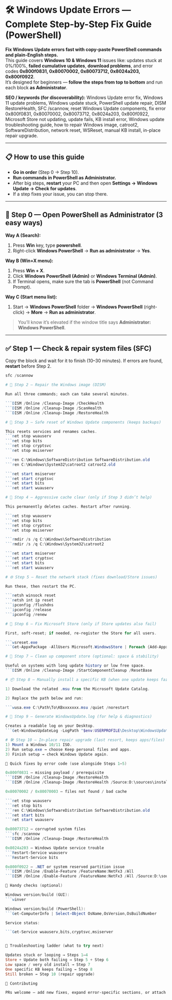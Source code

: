 # 🛠 Windows Update Errors — Complete Step-by-Step Fix Guide (PowerShell)

**Fix Windows Update errors fast with copy-paste PowerShell commands and plain-English steps.**  
This guide covers **Windows 10 & Windows 11** issues like: updates stuck at 0%/100%, **failed cumulative updates**, **download problems**, and error codes **0x800f0831, 0x80070002, 0x80073712, 0x8024a203, 0x800f0922**.  
It’s designed for beginners — **follow the steps from top to bottom** and run each block **as Administrator**.

**SEO / keywords (for discoverability):** Windows Update error fix, Windows 11 update problems, Windows update stuck, PowerShell update repair, DISM RestoreHealth, SFC /scannow, reset Windows Update components, fix error 0x800f0831, 0x80070002, 0x80073712, 0x8024a203, 0x800f0922, Microsoft Store not updating, update fails, KB install error, Windows update troubleshooting guide, how to repair Windows image, catroot2, SoftwareDistribution, network reset, WSReset, manual KB install, in-place repair upgrade.

---

## 📋 How to use this guide
- **Go in order** (Step 0 → Step 10).  
- **Run commands in PowerShell as Administrator.**  
- After big steps, **restart** your PC and then open **Settings → Windows Update → Check for updates**.  
- If a step fixes your issue, you can stop there.

---

## 🧰 Step 0 — Open PowerShell **as Administrator** (3 easy ways)

**Way A (Search):**  
1. Press **Win** key, type **powershell**.  
2. Right-click **Windows PowerShell** → **Run as administrator** → **Yes**.

**Way B (Win+X menu):**  
1. Press **Win + X**.  
2. Click **Windows PowerShell (Admin)** or **Windows Terminal (Admin)**.  
3. If Terminal opens, make sure the tab is **PowerShell** (not Command Prompt).

**Way C (Start menu list):**  
1. Start → **Windows PowerShell** folder → **Windows PowerShell** (right-click) → **More** → **Run as administrator**.

> You’ll know it’s elevated if the window title says **Administrator: Windows PowerShell**.

---

## ✅ Step 1 — Check & repair system files (SFC)
Copy the block and wait for it to finish (10–30 minutes). If errors are found, **restart** before Step 2.
```powershell
sfc /scannow

# 🧱 Step 2 — Repair the Windows image (DISM)

Run all three commands; each can take several minutes.

```DISM /Online /Cleanup-Image /CheckHealth
```DISM /Online /Cleanup-Image /ScanHealth
```DISM /Online /Cleanup-Image /RestoreHealth

# 🔄 Step 3 — Safe reset of Windows Update components (keeps backups)

This resets services and renames caches.
```net stop wuauserv
```net stop bits
```net stop cryptsvc
```net stop msiserver

```ren C:\Windows\SoftwareDistribution SoftwareDistribution.old
```ren C:\Windows\System32\catroot2 catroot2.old

```net start msiserver
```net start cryptsvc
```net start bits
```net start wuauserv

# 🧹 Step 4 — Aggressive cache clear (only if Step 3 didn’t help)

This permanently deletes caches. Restart after running.

```net stop wuauserv
```net stop bits
```net stop cryptsvc
```net stop msiserver

```rmdir /s /q C:\Windows\SoftwareDistribution
```rmdir /s /q C:\Windows\System32\catroot2

```net start msiserver
```net start cryptsvc
```net start bits
```net start wuauserv

# 🌐 Step 5 — Reset the network stack (fixes download/Store issues)

Run these, then restart the PC.

```netsh winsock reset
```netsh int ip reset
```ipconfig /flushdns
```ipconfig /release
```ipconfig /renew

# 🛒 Step 6 — Fix Microsoft Store (only if Store updates also fail)

First, soft-reset; if needed, re-register the Store for all users.

```wsreset.exe
```Get-AppxPackage -AllUsers Microsoft.WindowsStore | Foreach {Add-AppxPackage -DisableDevelopmentMode -Register "$($_.InstallLocation)\AppxManifest.xml"}

# 🧽 Step 7 — Clean up component store (optional: space & stability)

Useful on systems with long update history or low free space.
```DISM /Online /Cleanup-Image /StartComponentCleanup /ResetBase

# 📦 Step 8 — Manually install a specific KB (when one update keeps failing)

1) Download the related .msu from the Microsoft Update Catalog.

2) Replace the path below and run:

```wusa.exe C:\Path\To\KBxxxxxxx.msu /quiet /norestart

# 📄 Step 9 — Generate WindowsUpdate.log (for help & diagnostics)

Creates a readable log on your Desktop.
```Get-WindowsUpdateLog -LogPath "$env:USERPROFILE\Desktop\WindowsUpdate.log"

# 🛠 Step 10 — In-place repair upgrade (last resort, keeps apps/files)
1) Mount a Windows 10/11 ISO.
2) Run setup.exe → choose Keep personal files and apps.
3) Finish setup → check Windows Update again.

🎯 Quick fixes by error code (use alongside Steps 1–5)

0x800f0831 — missing payload / prerequisite
```DISM /Online /Cleanup-Image /RestoreHealth
```DISM /Online /Cleanup-Image /RestoreHealth /Source:D:\sources\install.wim /LimitAccess

0x80070002 / 0x80070003 — files not found / bad cache

```net stop wuauserv
```net stop bits
```ren C:\Windows\SoftwareDistribution SoftwareDistribution.old
```net start bits
```net start wuauserv

0x80073712 — corrupted system files
```sfc /scannow
```DISM /Online /Cleanup-Image /RestoreHealth

0x8024a203 — Windows Update service trouble
```Restart-Service wuauserv
```Restart-Service bits

0x800f0922 — .NET or system reserved partition issue
```DISM /Online /Enable-Feature /FeatureName:NetFx3 /All
```DISM /Online /Enable-Feature /FeatureName:NetFx3 /All /Source:D:\sources\sxs /LimitAccess

🔎 Handy checks (optional)

Windows version/build (GUI):
```winver

Windows version/build (PowerShell):
```Get-ComputerInfo | Select-Object OsName,OsVersion,OsBuildNumber

Service status:

```Get-Service wuauserv,bits,cryptsvc,msiserver


🧭 Troubleshooting ladder (what to try next)

Updates stuck or looping → Steps 1–4
Store + Update both failing → Step 5 + Step 6
Low space / very old install → Step 7
One specific KB keeps failing → Step 8
Still broken → Step 10 (repair upgrade)

🤝 Contributing

PRs welcome — add new fixes, expand error-specific sections, or attach anonymized logs.










